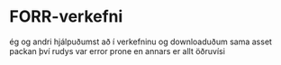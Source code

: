 # FORR-verkefni
ég og andri hjálpuðumst að í verkefninu og downloaduðum sama asset packan því rudys var error prone en annars er allt öðruvísi
